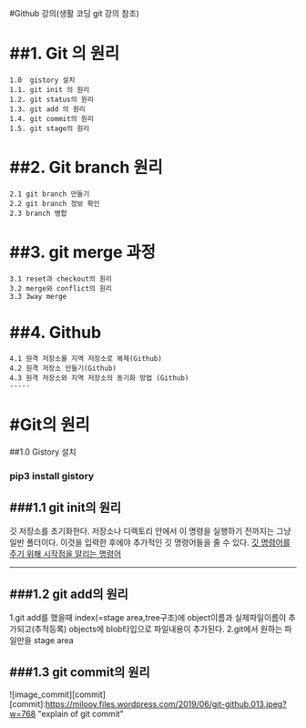 #Github 강의(생활 코딩 git 강의 참조)

  ##1. Git 의 원리
  =====
    1.0  gistory 설치 
    1.1. git init 의 원리
    1.2. git status의 원리
    1.3. git add 의 원리
    1.4. git commit의 원리
    1.5. git stage의 원리
   
   ##2. Git branch 원리
   =====
    2.1 git branch 만들기
    2.2 git branch 정보 확인
    2.3 branch 병합
    
   ##3. git merge 과정
   =====
    3.1 reset과 checkout의 원리
    3.2 merge와 conflict의 원리
    3.3 3way merge 
   ##4. Github
   =====
    4.1 원격 저장소를 지역 저장소로 복제(Github)
    4.2 원격 저장소 만들기(Github)
    4.3 원격 저장소와 지역 저장소의 동기화 방법 (Github)
    -----

  #Git의 원리
  =====
  ##1.0 Gistory 설치
  ### pip3 install gistory

  ###1.1 git init의 원리
  -----
  깃 저장소를 초기화한다. 저장소나 디렉토리 안에서 이 명령을 실행하기 전까지는 그냥 일반 폴더이다. 이것을 <str>입력한 후에야 추가적인 깃 명령어들을 줄 수 있다.</str>
  <u>깃 명령어를 주기 위해 시작점을 알리는 명령어</u>

  -----
  
  ###1.2 git add의 원리
  -----
  1.git add를 했을때 index(=stage area,tree구조)에 object이름과 실제파일이름이 추가되고(추적등록) objects에 blob타입으로 파일내용이 추가된다.
  2.git에서 원하는 파일만을 stage area

  ###1.3 git commit의 원리
  -----
  ![image_commit][commit]
  [commit]:https://milooy.files.wordpress.com/2019/06/git-github.013.jpeg?w=768 "explain of git commit"





